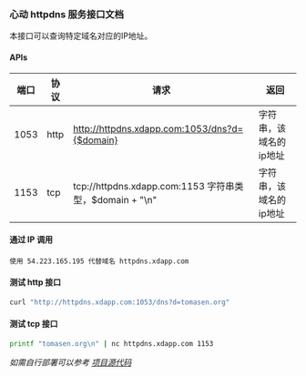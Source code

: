### 心动 httpdns 服务接口文档

本接口可以查询特定域名对应的IP地址。

#### APIs

| 端口 | 协议 | 请求 | 返回 |
| ------ | ------ | ------ | ------ |
| 1053 | http | http://httpdns.xdapp.com:1053/dns?d={$domain} | 字符串，该域名的ip地址 |
| 1153 | tcp  | tcp://httpdns.xdapp.com:1153 字符串类型，$domain + "\\n" | 字符串，该域名的ip地址 |


#### 通过 IP 调用

	使用 54.223.165.195 代替域名 httpdns.xdapp.com 

#### 测试 http 接口
```bash
curl "http://httpdns.xdapp.com:1053/dns?d=tomasen.org"
```

#### 测试 tcp 接口
```bash
printf "tomasen.org\n" | nc httpdns.xdapp.com 1153
```

_如需自行部署可以参考 [项目源代码](https://github.com/tomasen/httpdns)_
